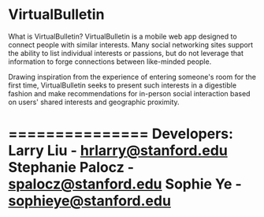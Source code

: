 VirtualBulletin
===============
What is VirtualBulletin?
VirtualBulletin is a mobile web app designed to connect people with similar interests. Many social
networking sites support the ability to list individual interests or passions, but do not leverage
that information to forge connections between like-minded people. 

Drawing inspiration from the experience of entering someone's room for the first time,
VirtualBulletin seeks to present such interests in a digestible fashion and make recommendations
for in-person social interaction based on users' shared interests and geographic proximity.


===============
Developers:  Larry Liu - hrlarry@stanford.edu
             Stephanie Palocz - spalocz@stanford.edu
             Sophie Ye - sophieye@stanford.edu
===============
